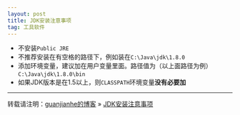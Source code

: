 ```yaml
---
layout: post
title: JDK安装注意事项
tag: 工具软件
---
```


- 不安装`Public JRE`
- 不推荐安装在有空格的路径下，例如装在`C:\Java\jdk\1.8.0`
- 添加环境变量，建议加在用户变量里面。路径值为（以上面路径为例）`C:\Java\jdk\1.8.0\bin`
- 如果JDK版本是在$1.5$以上，则`CLASSPATH`环境变量**没有必要加**

---
转载请注明：[guanjianhe的博客](https://guanjianhe.github.io/) » [JDK安装注意事项](https://guanjianhe.github.io/2020/03/JDKInstall/)
